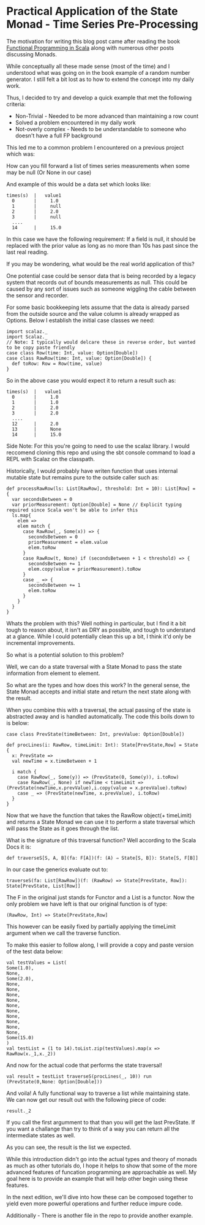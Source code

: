 Practical Application of the State Monad - Time Series Pre-Processing 
======================================== 

The motivation for writing this blog post came after reading the book [Functional Programming in Scala][1] along with numerous other posts discussing Monads. 

While conceptually all these made sense (most of the time) and I understood what was going on in the book example of a random number generator.
I still felt a bit lost as to how to extend the concept into my daily work. 

Thus, I decided to try and develop a quick example that met the following criteria: 

  * Non-Trivial - Needed to be more advanced than maintaining a row count 
  * Solved a problem encountered in my daily work 
  * Not-overly complex - Needs to be understandable to someone who doesn't have a full FP background 

This led me to a common problem I encountered on a previous project which was: 

How can you fill forward a list of times series measurements when some may be null (Or None in our case) 

And example of this would be a data set which looks like: 
``` 
times(s)  |   value1 
  0       |     1.0 
  1       |     null 
  2       |     2.0 
  3       |     null 
  .... 
  14      |     15.0 
``` 

In this case we have the following requirement: 
  If a field is null, it should be replaced with the prior value as long as no more than 10s has past since the last real reading. 
  
If you may be wondering, what would be the real world application of this? 
  
One potential case could be sensor data that is being recorded by a legacy system that records out of bounds measurements as null. 
This could be caused by any sort of issues such as someone wiggling the cable between the sensor and recorder.  
 
For some basic bookkeeping lets assume that the data is already parsed from the outside source and the value column is already wrapped as Options. 
Below I establish the initial case classes we need: 

``` 
import scalaz._
import Scalaz._
// Note: I typically would delcare these in reverse order, but wanted to be copy paste friendly 
case class Row(time: Int, value: Option[Double]) 
case class RawRow(time: Int, value: Option[Double]) {
  def toRow: Row = Row(time, value)
}
``` 

So in the above case you would expect it to return a result such as: 
```
times(s)  |   value1 
  0       |     1.0 
  1       |     1.0 
  2       |     2.0 
  3       |     2.0 
  .... 
  12      |     2.0 
  13      |     None
  14      |     15.0 
``` 
Side Note: For this you're going to need to use the scalaz library. I would reccomend cloning this repo and using the sbt console command to load a REPL with Scalaz on the classpath. 

Historically, I would probably have writen function that uses internal mutable state but remains pure to the outside caller such as: 

```
def processRawRow(ls: List[RawRow], threshold: Int = 10): List[Row] = {
  var secondsBetween = 0
  var priorMeasurement: Option[Double] = None // Explicit typing required since Scala won't be able to infer this 
  ls.map{
    elem => 
    elem match {
      case RawRow(_, Some(x)) => {
        secondsBetween = 0
        priorMeasurement = elem.value
        elem.toRow
      }
      case RawRow(t, None) if (secondsBetween + 1 < threshold) => {
        secondsBetween += 1
        elem.copy(value = priorMeasurement).toRow
      }
      case _ => {
        secondsBetween += 1
        elem.toRow
      }
    }
  }
}

``` 

Whats the problem with this? Well nothing in particular, but I find it a bit tough to reason about, it isn't as DRY as possible, and tough to understand at a glance. 
While I could potentially clean this up a bit, I think it'd only be incremental improvements. 
 
So what is a potential solution to this problem? 

Well, we can do a state traversal with a State Monad to pass the state information from element to element. 

So what are the types and how does this work? In the general sense, the State Monad accepts and initial state and return the next state along with the result. 

When you combine this with a traversal, the actual passing of the state is abstracted away and is handled automatically. The code this boils down to is below: 
 
``` 
case class PrevState(timeBetween: Int, prevValue: Option[Double])

def procLines(i: RawRow, timeLimit: Int): State[PrevState,Row] = State {
  x: PrevState =>
  val newTime = x.timeBetween + 1

  i match {
    case RawRow(_, Some(y)) => (PrevState(0, Some(y)), i.toRow)
    case RawRow(_, None) if newTime < timeLimit => (PrevState(newTime,x.prevValue),i.copy(value = x.prevValue).toRow)
    case _ => (PrevState(newTime, x.prevValue), i.toRow)
  }
} 
``` 

Now that we have the function that takes the RawRow object(+ timeLimit) and returns a State Monad we can use it to perform a state traversal which will pass the State as it goes through the list. 

What is the signature of this traversal function? Well according to the Scala Docs it is: 
``` 
def traverseS[S, A, B](fa: F[A])(f: (A) ⇒ State[S, B]): State[S, F[B]]
``` 

In our case the generics evaluate out to: 
```
traverseS(fa: List[RawRow])(f: (RawRow) => State[PrevState, Row]): State[PrevState, List[Row]]
``` 

The F in the original just stands for Functor and a List is a functor. Now the only problem we have left is that our original function is of type: 
``` 
(RawRow, Int) => State[PrevState,Row]
``` 
This however can be easily fixed by partially applying the timeLimit argument when we call the traverse function. 

To make this easier to follow along, I will provide a copy and paste version of the test data below: 
```
val testValues = List(
Some(1.0),
None,
Some(2.0),
None,
None,
None,
None,
None,
None,
None,
None,
None,
None,
Some(15.0)
)
val testList = (1 to 14).toList.zip(testValues).map(x => RawRow(x._1,x._2))
```

And now for the actual code that performs the state traversal! 
``` 
val result = testList traverseS(procLines(_, 10)) run (PrevState(0,None: Option[Double]))
``` 

And voila! A fully functional way to traverse a list while maintaining state. We can now get our result out with the following piece of code: 
``` 
result._2
```
If you call the first argumment to that than you will get the last PrevState. If you want a challange than try to think of a way you can return all the intermediate states as well. 

As you can see, the result is the list we expected. 

While this introduction didn't go into the actual types and theory of monads as much as other tutorials do, I hope it helps to show that some of the more advanced features of funcation programming are approachable as well. My goal here is to provide an example that will help other begin using these features. 

In the next edition, we'll dive into how these can be composed together to yield even more powerful operations and further reduce impure code. 

Additionally - There is another file in the repo to provide another example. 


[1]: https://www.amazon.com/Functional-Programming-Scala-Paul-Chiusano/dp/1617290653